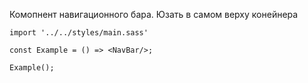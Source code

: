 Комопнент навигационного бара. Юзать в самом верху конейнера
```
import '../../styles/main.sass'

const Example = () => <NavBar/>;

Example();
```